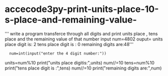 # accecode3py-print-units-place-10-s-place-and-remaining-value-
''' write a program transferce through all digits and print units place , tens place and the remaining value of that number 
input num=4802
ouput= units place digit is: 2
      tens place digit is : 0
      remaining digits are:48'''

      num=int(input("enter the 4 digit number:"))
units=num%10
print("units place digitis:",units)
num//=10
tens=num%10
print("tens place digit is :",tens)
num//=10
print("remaining digits are:",num)
